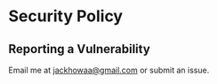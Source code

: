 # Security Policy

## Reporting a Vulnerability

Email me at [jackhowaa@gmail.com](malito:jackhowaa@gmail.com) or submit an issue. 
